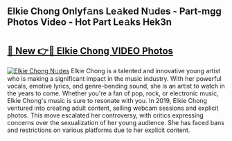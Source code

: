 ## Elkie Chong Onlyf𝚊ns Le𝚊ked N𝚞des - Part-mgg Photos Video - Hot Part Le𝚊ks Hek3n

# <h2><a href="http://ab33695.deff.icu/?id=Elkie+Chong">🔗 New 👉🔴 Elkie Chong VIDEO Photos</a></h2>

[![Elkie Chong N𝚞des](https://i.imgur.com/rIISA9y.gif)](http://ab33695.deff.icu/?id=Elkie+Chong)
Elkie Chong is a talented and innovative young artist who is making a significant impact in the music industry. With her powerful vocals, emotive lyrics, and genre-bending sound, she is an artist to watch in the years to come. Whether you're a fan of pop, rock, or electronic music, Elkie Chong's music is sure to resonate with you. In 2019, Elkie Chong ventured into creating adult content, selling webcam sessions and explicit photos. This move escalated her controversy, with critics expressing concerns over the sexualization of her young audience. She has faced bans and restrictions on various platforms due to her explicit content.
